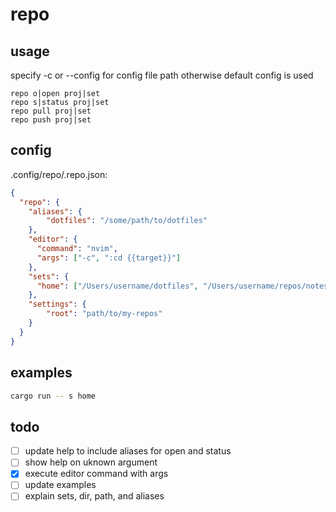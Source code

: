 # repo

## usage

specify -c or --config for config file path otherwise default config is used

```
repo o|open proj|set
repo s|status proj|set
repo pull proj|set
repo push proj|set
```
## config
.config/repo/.repo.json:
```json
{
  "repo": {
    "aliases": {
        "dotfiles": "/some/path/to/dotfiles"
    },
    "editor": {
      "command": "nvim",
      "args": ["-c", ":cd {{target}}"]
    },
    "sets": {
      "home": ["/Users/username/dotfiles", "/Users/username/repos/notes"]
    },
    "settings": {
        "root": "path/to/my-repos"
    }
  }
}
```

## examples
```sh
cargo run -- s home
```

## todo
- [ ] update help to include aliases for open and status
- [ ] show help on uknown argument
- [x] execute editor command with args
- [ ] update examples
- [ ] explain sets, dir, path, and aliases
